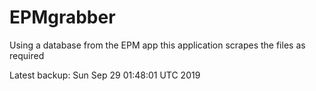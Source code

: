 # EPMgrabber
Using a database from the EPM app this application scrapes the files as required


Latest backup: Sun Sep 29 01:48:01 UTC 2019

